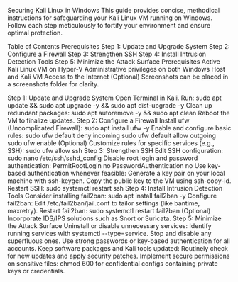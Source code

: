 Securing Kali Linux in Windows
This guide provides concise, methodical instructions for safeguarding your Kali Linux VM running on Windows. Follow each step meticulously to fortify your environment and ensure optimal protection.

Table of Contents
Prerequisites
Step 1: Update and Upgrade System
Step 2: Configure a Firewall
Step 3: Strengthen SSH
Step 4: Install Intrusion Detection Tools
Step 5: Minimize the Attack Surface
Prerequisites
Active Kali Linux VM on Hyper-V
Administrative privileges on both Windows Host and Kali VM
Access to the Internet
(Optional) Screenshots can be placed in a screenshots folder for clarity.

Step 1: Update and Upgrade System
Open Terminal in Kali.
Run: sudo apt update && sudo apt upgrade -y && sudo apt dist-upgrade -y
Clean up redundant packages: sudo apt autoremove -y && sudo apt clean
Reboot the VM to finalize updates.
Step 2: Configure a Firewall
Install ufw (Uncomplicated Firewall): sudo apt install ufw -y
Enable and configure basic rules: sudo ufw default deny incoming sudo ufw default allow outgoing sudo ufw enable
(Optional) Customize rules for specific services (e.g., SSH): sudo ufw allow ssh
Step 3: Strengthen SSH
Edit SSH configuration: sudo nano /etc/ssh/sshd_config
Disable root login and password authentication: PermitRootLogin no PasswordAuthentication no
Use key-based authentication whenever feasible:
Generate a key pair on your local machine with ssh-keygen.
Copy the public key to the VM using ssh-copy-id.
Restart SSH: sudo systemctl restart ssh
Step 4: Install Intrusion Detection Tools
Consider installing fail2ban: sudo apt install fail2ban -y
Configure fail2ban:
Edit /etc/fail2ban/jail.conf to tailor settings (like bantime, maxretry).
Restart fail2ban: sudo systemctl restart fail2ban
(Optional) Incorporate IDS/IPS solutions such as Snort or Suricata.
Step 5: Minimize the Attack Surface
Uninstall or disable unnecessary services:
Identify running services with systemctl --type=service.
Stop and disable any superfluous ones.
Use strong passwords or key-based authentication for all accounts.
Keep software packages and Kali tools updated:
Routinely check for new updates and apply security patches.
Implement secure permissions on sensitive files: chmod 600 for confidential configs containing private keys or credentials.
